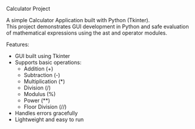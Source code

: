 Calculator Project

A simple Calculator Application built with Python (Tkinter).  
This project demonstrates GUI development in Python and safe evaluation of mathematical expressions using the ast and operator modules.



Features:
- GUI built using Tkinter
- Supports basic operations:
  - Addition (+)  
  - Subtraction (-)  
  - Multiplication (*)  
  - Division (/)  
  - Modulus (%)  
  - Power (**)  
  - Floor Division (//)
- Handles errors gracefully  
- Lightweight and easy to run  




